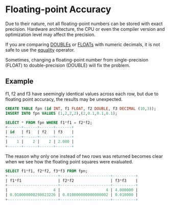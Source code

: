 # Floating-point Accuracy

Due to their nature, not all floating-point numbers can be stored with exact precision. Hardware architecture, the CPU or even the compiler version and optimization level may affect the precision.

If you are comparing [DOUBLEs](/columns-storage-engines-and-plugins/data-types/data-types-numeric-data-types/double) or [FLOATs](/columns-storage-engines-and-plugins/data-types/data-types-numeric-data-types/float) with numeric decimals, it is not safe to use the [equality](/sql-statements-structure/operators/comparison-operators/equal) operator.

Sometimes, changing a floating-point number from single-precision (FLOAT) to double-precision (DOUBLE) will fix the problem.

## Example

f1, f2 and f3 have seemingly identical values across each row, but due to floating point accuracy, the results may be unexpected.

```sql
CREATE TABLE fpn (id INT, f1 FLOAT, f2 DOUBLE, f3 DECIMAL (10,3));
INSERT INTO fpn VALUES (1,2,2,2),(2,0.1,0.1,0.1);

SELECT * FROM fpn WHERE f1*f1 = f2*f2;
+------+------+------+-------+
| id   | f1   | f2   | f3    |
+------+------+------+-------+
|    1 |    2 |    2 | 2.000 |
+------+------+------+-------+
```

The reason why only one instead of two rows was returned becomes clear when we see how the floating point squares were evaluated.

```sql
SELECT f1*f1, f2*f2, f3*f3 FROM fpn;
+----------------------+----------------------+----------+
| f1*f1                | f2*f2                | f3*f3    |
+----------------------+----------------------+----------+
|                    4 |                    4 | 4.000000 |
| 0.010000000298023226 | 0.010000000000000002 | 0.010000 |
+----------------------+----------------------+----------+
```